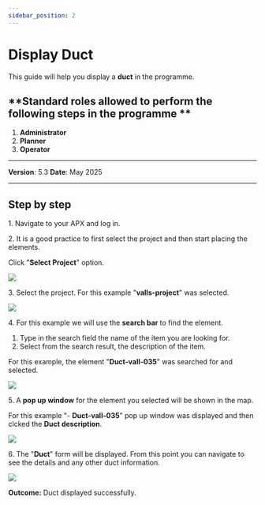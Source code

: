 ```yaml
---
sidebar_position: 2
---
```


# Display Duct

This guide will help you display a **duct** in the programme.

## **Standard roles allowed to perform the following steps in the programme **

1.	**Administrator**
2.  **Planner**
3. **Operator**

------------

**Version**: 5.3
**Date**: May 2025

------------

## Step by step

1\. Navigate to your APX and log in.


2\. It is a good practice to first select the project and then start placing the elements.

Click "**Select Project**" option.

![](https://ajeuwbhvhr.cloudimg.io/colony-recorder.s3.amazonaws.com/files/2024-01-30/83c7ae41-2922-4224-baae-18c9c3bcfb93/ascreenshot.jpeg?tl_px=0,0&br_px=825,461&force_format=png&width=826&wat_scale=73&wat=1&wat_opacity=1&wat_gravity=northwest&wat_url=https://colony-recorder.s3.amazonaws.com/images/watermarks/14B8A6_standard.png&wat_pad=336,-10)


3\. Select the project. For this example "**valls-project**" was selected.

![](https://ajeuwbhvhr.cloudimg.io/colony-recorder.s3.amazonaws.com/files/2024-01-30/c16c5b2d-a1fd-4b48-a0ab-375590586e1a/ascreenshot.jpeg?tl_px=0,0&br_px=825,461&force_format=png&width=826&wat_scale=73&wat=1&wat_opacity=1&wat_gravity=northwest&wat_url=https://colony-recorder.s3.amazonaws.com/images/watermarks/14B8A6_standard.png&wat_pad=368,123)


4\. For this example we will use the **search bar** to find the element.

1. Type in the search field the name of the item you are looking for.
2. Select from the search result, the description of the item.

For this example, the element "**Duct-vall-035**" was searched for and selected.

![](https://ajeuwbhvhr.cloudimg.io/colony-recorder.s3.amazonaws.com/files/2024-01-30/265dc7ab-d017-446d-aaab-9d29a79b1af4/user_cropped_screenshot.jpeg?tl_px=133,0&br_px=959,461&force_format=png&width=826&wat_scale=73&wat=1&wat_opacity=1&wat_gravity=northwest&wat_url=https://colony-recorder.s3.amazonaws.com/images/watermarks/14B8A6_standard.png&wat_pad=429,63)


5\. A **pop up window** for the element you selected will be shown in the map.

For this example "- **Duct-vall-035**" pop up window was displayed and then clcked the **Duct description**.

![](https://ajeuwbhvhr.cloudimg.io/colony-recorder.s3.amazonaws.com/files/2024-01-30/f27a51c0-5af3-44e6-9b73-ca5f1c5ef7ec/ascreenshot.jpeg?tl_px=0,143&br_px=825,604&force_format=png&width=826&wat_scale=73&wat=1&wat_opacity=1&wat_gravity=northwest&wat_url=https://colony-recorder.s3.amazonaws.com/images/watermarks/14B8A6_standard.png&wat_pad=368,204)


6\. The "**Duct**" form will be displayed. From this point you can navigate to see the details and any other duct information.

![](https://ajeuwbhvhr.cloudimg.io/colony-recorder.s3.amazonaws.com/files/2024-01-30/de36c0a9-c34c-4315-b83e-b0e48f9855c2/ascreenshot.jpeg?tl_px=0,0&br_px=959,879&force_format=png&width=1120.0&wat=1&wat_opacity=1&wat_gravity=northwest&wat_url=https://colony-recorder.s3.amazonaws.com/images/watermarks/14B8A6_standard.png&wat_pad=105,466)


**Outcome:** Duct displayed successfully.

